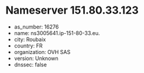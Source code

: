 # Nameserver 151.80.33.123

* as_number: 16276
* name: ns3005641.ip-151-80-33.eu.
* city: Roubaix
* country: FR
* organization: OVH SAS
* version: Unknown
* dnssec: false
